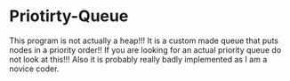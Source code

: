 # Priotirty-Queue

This program is not actually a heap!!! It is a custom made queue that puts nodes in a priority order!!
If you are looking for an actual priority queue do not look at this!!! Also it is probably really badly implemented as
I am a novice coder. 